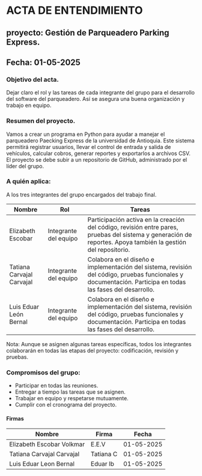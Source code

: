 # ACTA DE ENTENDIMIENTO

## proyecto: Gestión de Parqueadero Parking Express.
## Fecha: 01-05-2025

### Objetivo del acta.

Dejar claro el rol y las tareas de cada integrante del grupo para el desarrollo del software del parqueadero. Así se asegura una buena organización y trabajo en equipo.

### Resumen del proyecto.
Vamos a crear un programa en Python para ayudar a manejar el parqueadero Paecking Express de la universidad de Antioquia. Este sistema permitirá registrar usuarios, llevar el control de entrada y salida de vehículos, calcular cobros, generar reportes y exportarlos a archivos CSV. El proyecto se debe subir a un repositorio de GitHub, administrado por el líder del grupo.

### A quién aplica:

A los tres integrantes del grupo encargados del trabajo final.


| Nombre | Rol| Tareas |
| ------------- | ------------- | ------------- |
| Elizabeth Escobar | 	Integrante del equipo | Participación activa en la creación del código, revisión entre pares, pruebas del sistema y generación de reportes. Apoya también la gestión del repositorio. |
| Tatiana Carvajal Carvajal | 	Integrante del equipo | Colabora en el diseño e implementación del sistema, revisión del código, pruebas funcionales y documentación. Participa en todas las fases del desarrollo. |
| Luis Eduar León Bernal | 	Integrante del equipo | Colabora en el diseño e implementación del sistema, revisión del código, pruebas funcionales y documentación. Participa en todas las fases del desarrollo. |

Nota: Aunque se asignen algunas tareas específicas, todos los integrantes colaborarán en todas las etapas del proyecto: codificación, revisión y pruebas.

### Compromisos del grupo:
- Participar en todas las reuniones.
- Entregar a tiempo las tareas que se asignen.
- Trabajar en equipo y respetarse mutuamente.
- Cumplir con el cronograma del proyecto.

#### Firmas 

| Nombre | Firma| Fecha |
| ------------- | ------------- | ------------- |
| Elizabeth Escobar Volkmar | E.E.V | 01-05-2025 |
| Tatiana Carvajal Carvajal| Tatiana C | 01-05-2025 |
| Luis Eduar Leon Bernal| Eduar lb | 01-05-2025 |

